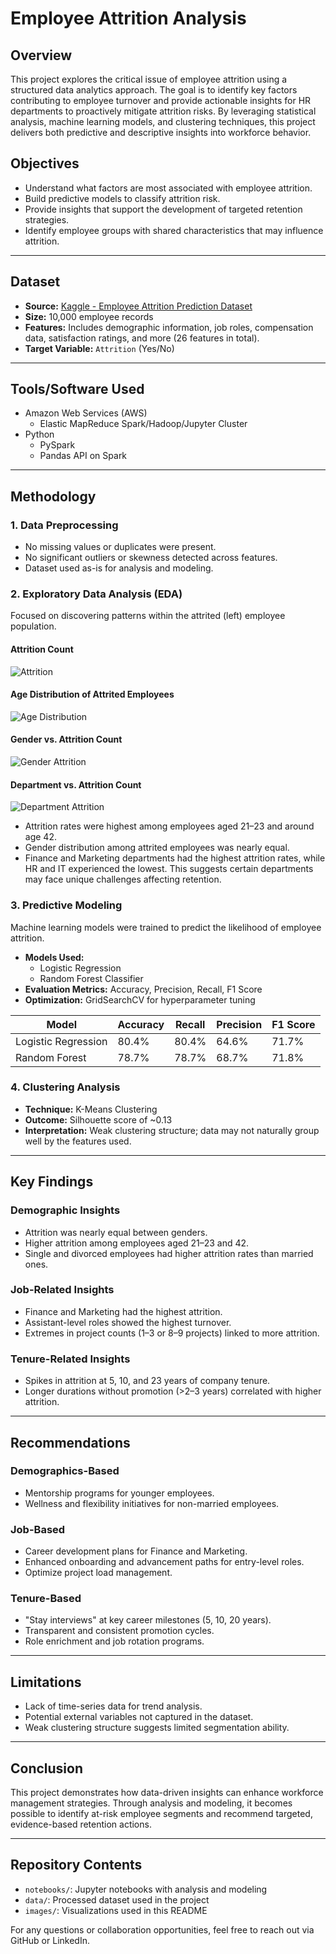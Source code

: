 # Employee Attrition Analysis

## Overview

This project explores the critical issue of employee attrition using a structured data analytics approach. The goal is to identify key factors contributing to employee turnover and provide actionable insights for HR departments to proactively mitigate attrition risks. By leveraging statistical analysis, machine learning models, and clustering techniques, this project delivers both predictive and descriptive insights into workforce behavior.


## Objectives

- Understand what factors are most associated with employee attrition.
- Build predictive models to classify attrition risk.
- Provide insights that support the development of targeted retention strategies.
- Identify employee groups with shared characteristics that may influence attrition.

---

## Dataset

- **Source:** [Kaggle - Employee Attrition Prediction Dataset](https://www.kaggle.com/)
- **Size:** 10,000 employee records
- **Features:** Includes demographic information, job roles, compensation data, satisfaction ratings, and more (26 features in total).
- **Target Variable:** `Attrition` (Yes/No)

---

## Tools/Software Used

- Amazon Web Services (AWS)
  - Elastic MapReduce Spark/Hadoop/Jupyter Cluster
- Python
  - PySpark
  - Pandas API on Spark

---

## Methodology

### 1. Data Preprocessing

- No missing values or duplicates were present.
- No significant outliers or skewness detected across features.
- Dataset used as-is for analysis and modeling.

### 2. Exploratory Data Analysis (EDA)

Focused on discovering patterns within the attrited (left) employee population.

#### Attrition Count
![Attrition](images/attrition.png)

#### Age Distribution of Attrited Employees
![Age Distribution](images/age_att.png)

#### Gender vs. Attrition Count
![Gender Attrition](images/gender_att.png)

#### Department vs. Attrition Count
![Department Attrition](images/department_att.png)

- Attrition rates were highest among employees aged 21–23 and around age 42.
- Gender distribution among attrited employees was nearly equal.
- Finance and Marketing departments had the highest attrition rates, while HR and IT experienced the lowest. This suggests certain departments may face unique challenges affecting retention.

### 3. Predictive Modeling

Machine learning models were trained to predict the likelihood of employee attrition.

- **Models Used:**  
  - Logistic Regression  
  - Random Forest Classifier
- **Evaluation Metrics:** Accuracy, Precision, Recall, F1 Score
- **Optimization:** GridSearchCV for hyperparameter tuning

| Model                | Accuracy | Recall | Precision | F1 Score |
|---------------------|----------|--------|-----------|----------|
| Logistic Regression | 80.4%    | 80.4%  | 64.6%     | 71.7%    |
| Random Forest       | 78.7%    | 78.7%  | 68.7%     | 71.8%    |

### 4. Clustering Analysis

- **Technique:** K-Means Clustering
- **Outcome:** Silhouette score of ~0.13
- **Interpretation:** Weak clustering structure; data may not naturally group well by the features used.

---

## Key Findings

### Demographic Insights

- Attrition was nearly equal between genders.
- Higher attrition among employees aged 21–23 and 42.
- Single and divorced employees had higher attrition rates than married ones.

### Job-Related Insights

- Finance and Marketing had the highest attrition.
- Assistant-level roles showed the highest turnover.
- Extremes in project counts (1–3 or 8–9 projects) linked to more attrition.

### Tenure-Related Insights

- Spikes in attrition at 5, 10, and 23 years of company tenure.
- Longer durations without promotion (>2–3 years) correlated with higher attrition.

---

## Recommendations

### Demographics-Based
- Mentorship programs for younger employees.
- Wellness and flexibility initiatives for non-married employees.

### Job-Based
- Career development plans for Finance and Marketing.
- Enhanced onboarding and advancement paths for entry-level roles.
- Optimize project load management.

### Tenure-Based
- "Stay interviews" at key career milestones (5, 10, 20 years).
- Transparent and consistent promotion cycles.
- Role enrichment and job rotation programs.

---

## Limitations

- Lack of time-series data for trend analysis.
- Potential external variables not captured in the dataset.
- Weak clustering structure suggests limited segmentation ability.

---

## Conclusion

This project demonstrates how data-driven insights can enhance workforce management strategies. Through analysis and modeling, it becomes possible to identify at-risk employee segments and recommend targeted, evidence-based retention actions.

---

## Repository Contents

- `notebooks/`: Jupyter notebooks with analysis and modeling
- `data/`: Processed dataset used in the project
- `images/`: Visualizations used in this README

For any questions or collaboration opportunities, feel free to reach out via GitHub or LinkedIn.
